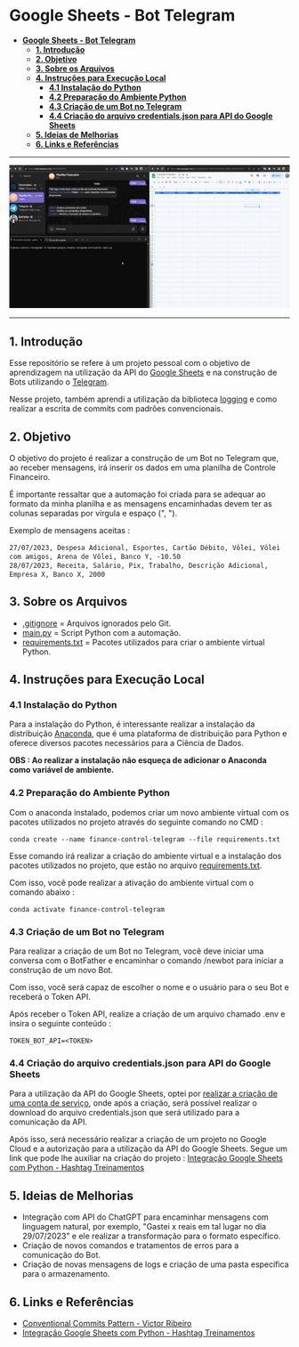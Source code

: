 # **Google Sheets - Bot Telegram**

- [**Google Sheets - Bot Telegram**](#google-sheets---bot-telegram)
  - [**1. Introdução**](#1-introdução)
  - [**2. Objetivo**](#2-objetivo)
  - [**3. Sobre os Arquivos**](#3-sobre-os-arquivos)
  - [**4. Instruções para Execução Local**](#4-instruções-para-execução-local)
    - [**4.1 Instalação do Python**](#41-instalação-do-python)
    - [**4.2 Preparação do Ambiente Python**](#42-preparação-do-ambiente-python)
    - [**4.3 Criação de um Bot no Telegram**](#43-criação-de-um-bot-no-telegram)
    - [**4.4 Criação do arquivo credentials.json para API do Google Sheets**](#44-criação-do-arquivo-credentialsjson-para-api-do-google-sheets)
  - [**5. Ideias de Melhorias**](#5-ideias-de-melhorias)
  - [**6. Links e Referências**](#6-links-e-referências)

---

<img src='img/example.gif'>

---

## **1. Introdução**
Esse repositório se refere à um projeto pessoal com o objetivo de aprendizagem na utilização da API do [Google Sheets](https://www.google.com/sheets/about/) e na construção de Bots utilizando o [Telegram](https://web.telegram.org).

Nesse projeto, também aprendi a utilização da biblioteca [logging](https://docs.python.org/3/library/logging.html) e como realizar a escrita de commits com padrões convencionais.

## **2. Objetivo**
O objetivo do projeto é realizar a construção de um Bot no Telegram que, ao receber mensagens, irá inserir os dados em uma planilha de Controle Financeiro.

É importante ressaltar que a automação foi criada para se adequar ao formato da minha planilha e as mensagens encaminhadas devem ter as colunas separadas por vírgula e espaço (", ").

Exemplo de mensagens aceitas :
```
27/07/2023, Despesa Adicional, Esportes, Cartão Débito, Vôlei, Vôlei com amigos, Arena de Vôlei, Banco Y, -10.50
28/07/2023, Receita, Salário, Pix, Trabalho, Descrição Adicional, Empresa X, Banco X, 2000
```

## **3. Sobre os Arquivos**
- [.gitignore](.gitignore) = Arquivos ignorados pelo Git.
- [main.py](main.py) = Script Python com a automação.
- [requirements.txt](requirements.txt) = Pacotes utilizados para criar o ambiente virtual Python.

## **4. Instruções para Execução Local**

### **4.1 Instalação do Python**
Para a instalação do Python, é interessante realizar a instalação da distribuição [Anaconda](https://www.anaconda.com/download/), que é uma plataforma de distribuição para Python e oferece diversos pacotes necessários para a Ciência de Dados.

**OBS : Ao realizar a instalação não esqueça de adicionar o Anaconda como variável de ambiente.**
### **4.2 Preparação do Ambiente Python**
Com o anaconda instalado, podemos criar um novo ambiente virtual com os pacotes utilizados no projeto através do seguinte comando no CMD :

```
conda create --name finance-control-telegram --file requirements.txt
```

Esse comando irá realizar a criação do ambiente virtual e a instalação dos pacotes utilizados no projeto, que estão no arquivo [requirements.txt](requirements.txt).

Com isso, você pode realizar a ativação do ambiente virtual com o comando abaixo :

```
conda activate finance-control-telegram
```

### **4.3 Criação de um Bot no Telegram**
Para realizar a criação de um Bot no Telegram, você deve iniciar uma conversa com o BotFather e encaminhar o comando /newbot para iniciar a construção de um novo Bot.

Com isso, você será capaz de escolher o nome e o usuário para o seu Bot e receberá o Token API.

Após receber o Token API, realize a criação de um arquivo chamado .env e insira o seguinte conteúdo :
```
TOKEN_BOT_API=<TOKEN>
```

### **4.4 Criação do arquivo credentials.json para API do Google Sheets**
Para a utilização da API do Google Sheets, optei por [realizar a criação de uma conta de serviço](https://cloud.google.com/iam/docs/keys-create-delete?hl=pt-br#iam-service-account-keys-create-console), onde após a criação, será possível realizar o download do arquivo credentials.json que será utilizado para a comunicação da API.

Após isso, será necessário realizar a criação de um projeto no Google Cloud e a autorização para a utilização da API do Google Sheets. Segue um link que pode lhe auxiliar na criação do projeto : [Integração Google Sheets com Python - Hashtag Treinamentos](https://www.hashtagtreinamentos.com/integracao-do-google-sheets-com-python)

## **5. Ideias de Melhorias**
- Integração com API do ChatGPT para encaminhar mensagens com linguagem natural, por exemplo, "Gastei x reais em tal lugar no dia 29/07/2023" e ele realizar a transformação para o formato específico.
- Criação de novos comandos e tratamentos de erros para a comunicação do Bot.
- Criação de novas mensagens de logs e criação de uma pasta específica para o armazenamento.

## **6. Links e Referências**
- [Conventional Commits Pattern - Victor Ribeiro](https://medium.com/linkapi-solutions/conventional-commits-pattern-3778d1a1e657)
- [Integração Google Sheets com Python - Hashtag Treinamentos](https://www.hashtagtreinamentos.com/integracao-do-google-sheets-com-python)